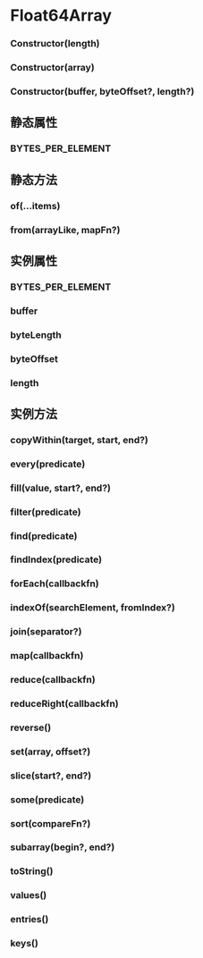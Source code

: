 # Float64Array

### Constructor(length)

<!-- UTSJSON.Float64Array.Constructor.description -->

<!-- UTSJSON.Float64Array.Constructor.param -->

<!-- UTSJSON.Float64Array.Constructor.returnValue -->

<!-- UTSJSON.Float64Array.Constructor.test -->

<!-- UTSJSON.Float64Array.Constructor.compatibility -->

<!-- UTSJSON.Float64Array.Constructor.tutorial -->

### Constructor(array)

<!-- UTSJSON.Float64Array.Constructor_1.description -->

<!-- UTSJSON.Float64Array.Constructor_1.param -->

<!-- UTSJSON.Float64Array.Constructor_1.returnValue -->

<!-- UTSJSON.Float64Array.Constructor_1.test -->

<!-- UTSJSON.Float64Array.Constructor_1.compatibility -->

<!-- UTSJSON.Float64Array.Constructor_1.tutorial -->

### Constructor(buffer, byteOffset?, length?)

<!-- UTSJSON.Float64Array.Constructor_2.description -->

<!-- UTSJSON.Float64Array.Constructor_2.param -->

<!-- UTSJSON.Float64Array.Constructor_2.returnValue -->

<!-- UTSJSON.Float64Array.Constructor_2.test -->

<!-- UTSJSON.Float64Array.Constructor_2.compatibility -->

<!-- UTSJSON.Float64Array.Constructor_2.tutorial -->

## 静态属性

### BYTES_PER_ELEMENT

<!-- UTSJSON.Float64Array.BYTES_PER_ELEMENT.description -->

<!-- UTSJSON.Float64Array.BYTES_PER_ELEMENT.param -->

<!-- UTSJSON.Float64Array.BYTES_PER_ELEMENT.returnValue -->

<!-- UTSJSON.Float64Array.BYTES_PER_ELEMENT.test -->

<!-- UTSJSON.Float64Array.BYTES_PER_ELEMENT.compatibility -->

<!-- UTSJSON.Float64Array.BYTES_PER_ELEMENT.tutorial -->

## 静态方法

### of(...items)

<!-- UTSJSON.Float64Array.of.description -->

<!-- UTSJSON.Float64Array.of.param -->

<!-- UTSJSON.Float64Array.of.returnValue -->

<!-- UTSJSON.Float64Array.of.test -->

<!-- UTSJSON.Float64Array.of.compatibility -->

<!-- UTSJSON.Float64Array.of.tutorial -->

### from(arrayLike, mapFn?)

<!-- UTSJSON.Float64Array.from.description -->

<!-- UTSJSON.Float64Array.from.param -->

<!-- UTSJSON.Float64Array.from.returnValue -->

<!-- UTSJSON.Float64Array.from.test -->

<!-- UTSJSON.Float64Array.from.compatibility -->

<!-- UTSJSON.Float64Array.from.tutorial -->

## 实例属性

### BYTES_PER_ELEMENT

<!-- UTSJSON.Float64Array.BYTES_PER_ELEMENT.description -->

<!-- UTSJSON.Float64Array.BYTES_PER_ELEMENT.param -->

<!-- UTSJSON.Float64Array.BYTES_PER_ELEMENT.returnValue -->

<!-- UTSJSON.Float64Array.BYTES_PER_ELEMENT.test -->

<!-- UTSJSON.Float64Array.BYTES_PER_ELEMENT.compatibility -->

<!-- UTSJSON.Float64Array.BYTES_PER_ELEMENT.tutorial -->

### buffer

<!-- UTSJSON.Float64Array.buffer.description -->

<!-- UTSJSON.Float64Array.buffer.param -->

<!-- UTSJSON.Float64Array.buffer.returnValue -->

<!-- UTSJSON.Float64Array.buffer.test -->

<!-- UTSJSON.Float64Array.buffer.compatibility -->

<!-- UTSJSON.Float64Array.buffer.tutorial -->

### byteLength

<!-- UTSJSON.Float64Array.byteLength.description -->

<!-- UTSJSON.Float64Array.byteLength.param -->

<!-- UTSJSON.Float64Array.byteLength.returnValue -->

<!-- UTSJSON.Float64Array.byteLength.test -->

<!-- UTSJSON.Float64Array.byteLength.compatibility -->

<!-- UTSJSON.Float64Array.byteLength.tutorial -->

### byteOffset

<!-- UTSJSON.Float64Array.byteOffset.description -->

<!-- UTSJSON.Float64Array.byteOffset.param -->

<!-- UTSJSON.Float64Array.byteOffset.returnValue -->

<!-- UTSJSON.Float64Array.byteOffset.test -->

<!-- UTSJSON.Float64Array.byteOffset.compatibility -->

<!-- UTSJSON.Float64Array.byteOffset.tutorial -->

### length

<!-- UTSJSON.Float64Array.length.description -->

<!-- UTSJSON.Float64Array.length.param -->

<!-- UTSJSON.Float64Array.length.returnValue -->

<!-- UTSJSON.Float64Array.length.test -->

<!-- UTSJSON.Float64Array.length.compatibility -->

<!-- UTSJSON.Float64Array.length.tutorial -->

## 实例方法

### copyWithin(target, start, end?)

<!-- UTSJSON.Float64Array.copyWithin.description -->

<!-- UTSJSON.Float64Array.copyWithin.param -->

<!-- UTSJSON.Float64Array.copyWithin.returnValue -->

<!-- UTSJSON.Float64Array.copyWithin.test -->

<!-- UTSJSON.Float64Array.copyWithin.compatibility -->

<!-- UTSJSON.Float64Array.copyWithin.tutorial -->

### every(predicate)

<!-- UTSJSON.Float64Array.every.description -->

<!-- UTSJSON.Float64Array.every.param -->

<!-- UTSJSON.Float64Array.every.returnValue -->

<!-- UTSJSON.Float64Array.every.test -->

<!-- UTSJSON.Float64Array.every.compatibility -->

<!-- UTSJSON.Float64Array.every.tutorial -->

### fill(value, start?, end?)

<!-- UTSJSON.Float64Array.fill.description -->

<!-- UTSJSON.Float64Array.fill.param -->

<!-- UTSJSON.Float64Array.fill.returnValue -->

<!-- UTSJSON.Float64Array.fill.test -->

<!-- UTSJSON.Float64Array.fill.compatibility -->

<!-- UTSJSON.Float64Array.fill.tutorial -->

### filter(predicate)

<!-- UTSJSON.Float64Array.filter.description -->

<!-- UTSJSON.Float64Array.filter.param -->

<!-- UTSJSON.Float64Array.filter.returnValue -->

<!-- UTSJSON.Float64Array.filter.test -->

<!-- UTSJSON.Float64Array.filter.compatibility -->

<!-- UTSJSON.Float64Array.filter.tutorial -->

### find(predicate)

<!-- UTSJSON.Float64Array.find.description -->

<!-- UTSJSON.Float64Array.find.param -->

<!-- UTSJSON.Float64Array.find.returnValue -->

<!-- UTSJSON.Float64Array.find.test -->

<!-- UTSJSON.Float64Array.find.compatibility -->

<!-- UTSJSON.Float64Array.find.tutorial -->

### findIndex(predicate)

<!-- UTSJSON.Float64Array.findIndex.description -->

<!-- UTSJSON.Float64Array.findIndex.param -->

<!-- UTSJSON.Float64Array.findIndex.returnValue -->

<!-- UTSJSON.Float64Array.findIndex.test -->

<!-- UTSJSON.Float64Array.findIndex.compatibility -->

<!-- UTSJSON.Float64Array.findIndex.tutorial -->

### forEach(callbackfn)

<!-- UTSJSON.Float64Array.forEach.description -->

<!-- UTSJSON.Float64Array.forEach.param -->

<!-- UTSJSON.Float64Array.forEach.returnValue -->

<!-- UTSJSON.Float64Array.forEach.test -->

<!-- UTSJSON.Float64Array.forEach.compatibility -->

<!-- UTSJSON.Float64Array.forEach.tutorial -->

### indexOf(searchElement, fromIndex?)

<!-- UTSJSON.Float64Array.indexOf.description -->

<!-- UTSJSON.Float64Array.indexOf.param -->

<!-- UTSJSON.Float64Array.indexOf.returnValue -->

<!-- UTSJSON.Float64Array.indexOf.test -->

<!-- UTSJSON.Float64Array.indexOf.compatibility -->

<!-- UTSJSON.Float64Array.indexOf.tutorial -->

### join(separator?)

<!-- UTSJSON.Float64Array.join.description -->

<!-- UTSJSON.Float64Array.join.param -->

<!-- UTSJSON.Float64Array.join.returnValue -->

<!-- UTSJSON.Float64Array.join.test -->

<!-- UTSJSON.Float64Array.join.compatibility -->

<!-- UTSJSON.Float64Array.join.tutorial -->

### map(callbackfn)

<!-- UTSJSON.Float64Array.map.description -->

<!-- UTSJSON.Float64Array.map.param -->

<!-- UTSJSON.Float64Array.map.returnValue -->

<!-- UTSJSON.Float64Array.map.test -->

<!-- UTSJSON.Float64Array.map.compatibility -->

<!-- UTSJSON.Float64Array.map.tutorial -->

### reduce(callbackfn)

<!-- UTSJSON.Float64Array.reduce.description -->

<!-- UTSJSON.Float64Array.reduce.param -->

<!-- UTSJSON.Float64Array.reduce.returnValue -->

<!-- UTSJSON.Float64Array.reduce.test -->

<!-- UTSJSON.Float64Array.reduce.compatibility -->

<!-- UTSJSON.Float64Array.reduce.tutorial -->

### reduceRight(callbackfn)

<!-- UTSJSON.Float64Array.reduceRight.description -->

<!-- UTSJSON.Float64Array.reduceRight.param -->

<!-- UTSJSON.Float64Array.reduceRight.returnValue -->

<!-- UTSJSON.Float64Array.reduceRight.test -->

<!-- UTSJSON.Float64Array.reduceRight.compatibility -->

<!-- UTSJSON.Float64Array.reduceRight.tutorial -->

### reverse()

<!-- UTSJSON.Float64Array.reverse.description -->

<!-- UTSJSON.Float64Array.reverse.param -->

<!-- UTSJSON.Float64Array.reverse.returnValue -->

<!-- UTSJSON.Float64Array.reverse.test -->

<!-- UTSJSON.Float64Array.reverse.compatibility -->

<!-- UTSJSON.Float64Array.reverse.tutorial -->

### set(array, offset?)

<!-- UTSJSON.Float64Array.set.description -->

<!-- UTSJSON.Float64Array.set.param -->

<!-- UTSJSON.Float64Array.set.returnValue -->

<!-- UTSJSON.Float64Array.set.test -->

<!-- UTSJSON.Float64Array.set.compatibility -->

<!-- UTSJSON.Float64Array.set.tutorial -->

### slice(start?, end?)

<!-- UTSJSON.Float64Array.slice.description -->

<!-- UTSJSON.Float64Array.slice.param -->

<!-- UTSJSON.Float64Array.slice.returnValue -->

<!-- UTSJSON.Float64Array.slice.test -->

<!-- UTSJSON.Float64Array.slice.compatibility -->

<!-- UTSJSON.Float64Array.slice.tutorial -->

### some(predicate)

<!-- UTSJSON.Float64Array.some.description -->

<!-- UTSJSON.Float64Array.some.param -->

<!-- UTSJSON.Float64Array.some.returnValue -->

<!-- UTSJSON.Float64Array.some.test -->

<!-- UTSJSON.Float64Array.some.compatibility -->

<!-- UTSJSON.Float64Array.some.tutorial -->

### sort(compareFn?)

<!-- UTSJSON.Float64Array.sort

.description -->

<!-- UTSJSON.Float64Array.sort.param -->

<!-- UTSJSON.Float64Array.sort.returnValue -->

<!-- UTSJSON.Float64Array.sort.test -->

<!-- UTSJSON.Float64Array.sort.compatibility -->

<!-- UTSJSON.Float64Array.sort.tutorial -->

### subarray(begin?, end?)

<!-- UTSJSON.Float64Array.subarray.description -->

<!-- UTSJSON.Float64Array.subarray.param -->

<!-- UTSJSON.Float64Array.subarray.returnValue -->

<!-- UTSJSON.Float64Array.subarray.test -->

<!-- UTSJSON.Float64Array.subarray.compatibility -->

<!-- UTSJSON.Float64Array.subarray.tutorial -->

### toString()

<!-- UTSJSON.Float64Array.toString.description -->

<!-- UTSJSON.Float64Array.toString.param -->

<!-- UTSJSON.Float64Array.toString.returnValue -->

<!-- UTSJSON.Float64Array.toString.test -->

<!-- UTSJSON.Float64Array.toString.compatibility -->

<!-- UTSJSON.Float64Array.toString.tutorial -->

### values()

<!-- UTSJSON.Float64Array.values.description -->

<!-- UTSJSON.Float64Array.values.param -->

<!-- UTSJSON.Float64Array.values.returnValue -->

<!-- UTSJSON.Float64Array.values.test -->

<!-- UTSJSON.Float64Array.values.compatibility -->

<!-- UTSJSON.Float64Array.values.tutorial -->

### entries()

<!-- UTSJSON.Float64Array.entries.description -->

<!-- UTSJSON.Float64Array.entries.param -->

<!-- UTSJSON.Float64Array.entries.returnValue -->

<!-- UTSJSON.Float64Array.entries.test -->

<!-- UTSJSON.Float64Array.entries.compatibility -->

<!-- UTSJSON.Float64Array.entries.tutorial -->

### keys()

<!-- UTSJSON.Float64Array.keys.description -->

<!-- UTSJSON.Float64Array.keys.param -->

<!-- UTSJSON.Float64Array.keys.returnValue -->

<!-- UTSJSON.Float64Array.keys.test -->

<!-- UTSJSON.Float64Array.keys.compatibility -->

<!-- UTSJSON.Float64Array.keys.tutorial -->
```